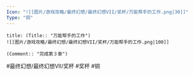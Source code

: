 ```yaml
---
Icon: "![[图片/游戏攻略/最终幻想/最终幻想VII/奖杯/万能帮手的工作.png|30]]"
Type: "铜"
---
```

```ad-common-bronze-trophy
title: (Title:: "万能帮手的工作")
![[图片/游戏攻略/最终幻想/最终幻想VII/奖杯/万能帮手的工作.png|100]]

(Comment:: "完成第３章")
```

#最终幻想/最终幻想VII/奖杯 #奖杯 #铜
